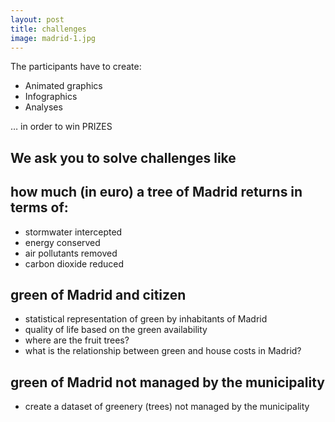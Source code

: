 ```yaml
---
layout: post
title: challenges
image: madrid-1.jpg
---
```


The participants have to create:
* Animated graphics
* Infographics
* Analyses

… in order to win PRIZES

## We ask you to solve challenges like

## how much (in euro) a tree of Madrid returns in terms of:
* stormwater intercepted
* energy conserved
* air pollutants removed 
* carbon dioxide reduced

## green of Madrid and citizen
- statistical representation of green by inhabitants of Madrid
- quality of life based on the green availability 
- where are the fruit trees?
- what is the relationship between green and house costs in Madrid?

## green of Madrid not managed by the municipality 
- create a dataset of greenery (trees) not managed by the municipality



